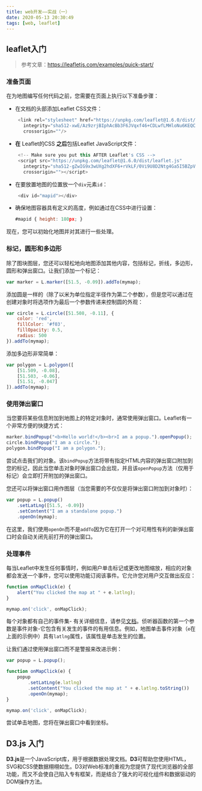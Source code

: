```yaml
---
title: web开发——实战（一）
date: 2020-05-13 20:30:49
tags: [web, leaflet]
---
```


## leaflet入门

> 参考文章：https://leafletjs.com/examples/quick-start/

<!-- more -->

### 准备页面

在为地图编写任何代码之前，您需要在页面上执行以下准备步骤：

- 在文档的头部添加Leaflet CSS文件：

  ```javascript
   <link rel="stylesheet" href="https://unpkg.com/leaflet@1.6.0/dist/leaflet.css"
     integrity="sha512-xwE/Az9zrjBIphAcBb3F6JVqxf46+CDLwfLMHloNu6KEQCAWi6HcDUbeOfBIptF7tcCzusKFjFw2yuvEpDL9wQ=="
     crossorigin=""/>
  ```

- **在** Leaflet的CSS **之后**包括Leaflet JavaScript文件：

  ```javascript
   <!-- Make sure you put this AFTER Leaflet's CSS -->
   <script src="https://unpkg.com/leaflet@1.6.0/dist/leaflet.js"
     integrity="sha512-gZwIG9x3wUXg2hdXF6+rVkLF/0Vi9U8D2Ntg4Ga5I5BZpVkVxlJWbSQtXPSiUTtC0TjtGOmxa1AJPuV0CPthew=="
     crossorigin=""></script>
  ```

- 在要放置地图的位置放一个`div`元素`id`：

  ```javascript
   <div id="mapid"></div>
  ```

- 确保地图容器具有定义的高度，例如通过在CSS中进行设置：

  ```javascript
  #mapid { height: 180px; }
  ```

现在，您可以初始化地图并对其进行一些处理。

### 标记，圆形和多边形

除了图块图层，您还可以轻松地向地图添加其他内容，包括标记，折线，多边形，圆形和弹出窗口。让我们添加一个标记：

```javascript
var marker = L.marker([51.5, -0.09]).addTo(mymap);
```

添加圆是一样的（除了以米为单位指定半径作为第二个参数），但是您可以通过在创建对象时将选项作为最后一个参数传递来控制圆的外观：

```js
var circle = L.circle([51.508, -0.11], {
    color: 'red',
    fillColor: '#f03',
    fillOpacity: 0.5,
    radius: 500
}).addTo(mymap);
```

添加多边形非常简单：

```javascript
var polygon = L.polygon([
    [51.509, -0.08],
    [51.503, -0.06],
    [51.51, -0.047]
]).addTo(mymap);
```

### 使用弹出窗口

当您要将某些信息附加到地图上的特定对象时，通常使用弹出窗口。Leaflet有一个非常方便的快捷方式：

```javascript
marker.bindPopup("<b>Hello world!</b><br>I am a popup.").openPopup();
circle.bindPopup("I am a circle.");
polygon.bindPopup("I am a polygon.");
```

尝试点击我们的对象。该`bindPopup`方法将带有指定HTML内容的弹出窗口附加到您的标记，因此当您单击对象时弹出窗口会出现，并且该`openPopup`方法（仅用于标记）会立即打开附加的弹出窗口。

您还可以将弹出窗口用作图层（当您需要的不仅仅是将弹出窗口附加到对象时）：

```javascript
var popup = L.popup()
    .setLatLng([51.5, -0.09])
    .setContent("I am a standalone popup.")
    .openOn(mymap);
```

在这里，我们使用`openOn`而不是`addTo`因为它在打开一个对可用性有利的新弹出窗口时会自动关闭先前打开的弹出窗口。

### 处理事件

每当Leaflet中发生任何事情时，例如用户单击标记或更改地图缩放，相应的对象都会发送一个事件，您可以使用功能订阅该事件。它允许您对用户交互做出反应：

```javascript
function onMapClick(e) {
    alert("You clicked the map at " + e.latlng);
}

mymap.on('click', onMapClick);
```

每个对象都有自己的事件集- 有关详细信息，请参见[文档](https://leafletjs.com/reference.html)。侦听器函数的第一个参数是事件对象-它包含有关发生的事件的有用信息。例如，地图单击事件对象（`e`在上面的示例中）具有`latlng`属性，该属性是单击发生的位置。

让我们通过使用弹出窗口而不是警报来改进示例：

```javascript
var popup = L.popup();

function onMapClick(e) {
    popup
        .setLatLng(e.latlng)
        .setContent("You clicked the map at " + e.latlng.toString())
        .openOn(mymap);
}

mymap.on('click', onMapClick);
```

尝试单击地图，您将在弹出窗口中看到坐标。



## D3.js 入门

**D3.js**是一个JavaScript库，用于根据数据处理文档。**D3**可帮助您使用HTML，SVG和CSS使数据栩栩如生。D3对Web标准的重视为您提供了现代浏览器的全部功能，而又不会使自己陷入专有框架，而是结合了强大的可视化组件和数据驱动的DOM操作方法。